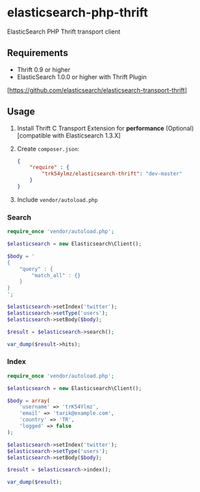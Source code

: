 elasticsearch-php-thrift
========================

ElasticSearch PHP Thrift transport client


## Requirements

* Thrift 0.9 or higher
* ElasticSearch 1.0.0 or higher with Thrift Plugin

[https://github.com/elasticsearch/elasticsearch-transport-thrift]

## Usage

1. Install Thrift C Transport Extension for **performance** (Optional) [compatible with Elasticsearch 1.3.X]
2. Create `composer.json`:

    ```json
    {
        "require" : {
            "trk54ylmz/elasticsearch-thrift": "dev-master"
        }
    }
    ```
3. Include `vendor/autoload.php`


### Search

```php
require_once 'vendor/autoload.php';

$elasticsearch = new Elasticsearch\Client();

$body = '
{
    "query" : {
        "match_all" : {}
    }
}
';

$elasticsearch->setIndex('twitter');
$elasticsearch->setType('users');
$elasticsearch->setBody($body);

$result = $elasticsearch->search();

var_dump($result->hits);
```

### Index

```php
require_once 'vendor/autoload.php';

$elasticsearch = new Elasticsearch\Client();

$body = array(
    'username' => 'trK54Ylmz',
    'email' => 'tarik@example.com',
    'country' => 'TR',
    'logged' => false
);

$elasticsearch->setIndex('twitter');
$elasticsearch->setType('users');
$elasticsearch->setBody($body);

$result = $elasticsearch->index();

var_dump($result);
```